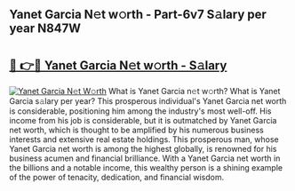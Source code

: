 ## Yanet Garcia N𝚎t w𝚘rth - Part-6v7 S𝚊lary per year N847W

# <h2><a href="http://gc47fvn.nevu.top/?p=Yanet+Garcia">🔗 👉🔴 Yanet Garcia N𝚎t w𝚘rth - S𝚊lary</a></h2>

[![Yanet Garcia N𝚎t W𝚘rth](https://i.imgur.com/Oavwk0R.jpeg)](http://gc47fvn.nevu.top/?p=Yanet+Garcia)
What is Yanet Garcia n𝚎t w𝚘rth? What is Yanet Garcia s𝚊lary per year?
This prosperous individual's Yanet Garcia net worth is considerable, positioning him among the industry's most well-off. His income from his job is considerable, but it is outmatched by Yanet Garcia net worth, which is thought to be amplified by his numerous business interests and extensive real estate holdings. This prosperous man, whose Yanet Garcia net worth is among the highest globally, is renowned for his business acumen and financial brilliance. With a Yanet Garcia net worth in the billions and a notable income, this wealthy person is a shining example of the power of tenacity, dedication, and financial wisdom.

